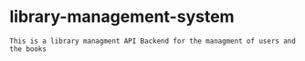 # library-management-system
    This is a library managment API Backend for the managment of users and the books